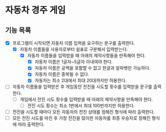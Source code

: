 # 자동차 경주 게임

## 기능 목록
- [x] 프로그램이 시작되면 자동차 이름 입력을 요구하는 문구를 출력한다.
    - [x] 자동차 이름들을 사용자로부터 쉼표로 구분해서 입력받는다.
        - [x] 자동차 이름들을 입력받을 때 아래의 제약사항들을 만족해야 한다.
            - [x] 자동차 이름은 1글자~5글자 이내여야 한다.
            - [x] 자동차 이름은 공백을 포함할 수 없고 한글과 알파벳만 가능하다.
            - [x] 자동차 이름은 중복될 수 없다.
            - [x] 자동차는 최소 2대에서 최대 20대까지만 허용한다.
- [ ] 자동차 이름들을 입력받은 후 게임동안 전진을 시도할 횟수를 입력받을 문구를 출력한다.
    - [ ] 게임에서 전진 시도 횟수를 입력받을 때 아래의 제약사항을 만족해야 한다.
        - [ ] 전진 시도 횟수는 최소 1번에서 최대 100번까지만 허용한다.
- [ ] 전진을 시도할 때마다 모든 자동차의 전진 상태를 정해진 형식에 따라 출력한다.
- [ ] 모든 전진 시도를 마친 후 가장 전진을 많이한 자동차를 최종 우승자로 정해진 형식에 따라 출력한다. 
